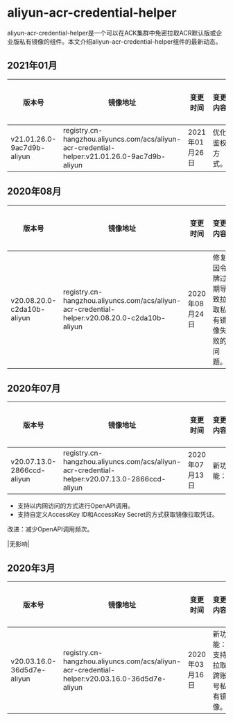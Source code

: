 # aliyun-acr-credential-helper

aliyun-acr-credential-helper是一个可以在ACK集群中免密拉取ACR默认版或企业版私有镜像的组件。本文介绍aliyun-acr-credential-helper组件的最新动态。

## 2021年01月

|版本号|镜像地址|变更时间|变更内容|变更影响|
|---|----|----|----|----|
|v21.01.26.0-9ac7d9b-aliyun|registry.cn-hangzhou.aliyuncs.com/acs/aliyun-acr-credential-helper:v21.01.26.0-9ac7d9b-aliyun|2021年01月26日|优化鉴权方式。|无影响|

## 2020年08月

|版本号|镜像地址|变更时间|变更内容|变更影响|
|---|----|----|----|----|
|v20.08.20.0-c2da10b-aliyun|registry.cn-hangzhou.aliyuncs.com/acs/aliyun-acr-credential-helper:v20.08.20.0-c2da10b-aliyun|2020年08月24日|修复因令牌过期导致拉取私有镜像失败的问题。|无影响|

## 2020年07月

|版本号|镜像地址|变更时间|变更内容|变更影响|
|---|----|----|----|----|
|v20.07.13.0-2866ccd-aliyun|registry.cn-hangzhou.aliyuncs.com/acs/aliyun-acr-credential-helper:v20.07.13.0-2866ccd-aliyun|2020年07月13日|新功能：

-   支持以内网访问的方式进行OpenAPI调用。
-   支持自定义AccessKey ID和AccessKey Secret的方式获取镜像拉取凭证。

改进：减少OpenAPI调用频次。

|无影响|

## 2020年3月

|版本号|镜像地址|变更时间|变更内容|变更影响|
|---|----|----|----|----|
|v20.03.16.0-36d5d7e-aliyun|registry.cn-hangzhou.aliyuncs.com/acs/aliyun-acr-credential-helper:v20.03.16.0-36d5d7e-aliyun|2020年03月16日|新功能：支持拉取跨账号私有镜像。|无影响|

